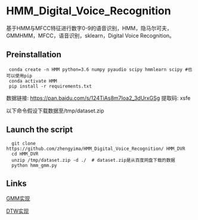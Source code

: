 # HMM_Digital_Voice_Recognition
基于HMM与MFCC特征进行数字0-9的语音识别，HMM，隐马尔可夫，GMMHMM，MFCC，语音识别，sklearn，Digital Voice Recognition。

## Preinstallation
```
 conda create -n HMM python=3.6 numpy pyaudio scipy hmmlearn scipy #也可以使用pip
 conda activate HMM
 pip install -r requirements.txt
```

数据链接: https://pan.baidu.com/s/124TiAs8m7Ioa2_3dUrxGSg 提取码: xsfe

以下命令假设下载数据至/tmp/dataset.zip


## Launch the script
```
  git clone https://github.com/zhengyima/HMM_Digital_Voice_Recognition/ HMM_DVR
  cd HMM_DVR
  unzip /tmp/dataset.zip -d ./  # dataset.zip是从百度网盘下载的数据
  python hmm_gmm.py
```

## Links

[GMM实现](https://github.com/zhengyima/GMM_Digital_Voice_Recognition)

[DTW实现](https://github.com/zhengyima/DTW_Digital_Voice_Recognition)
